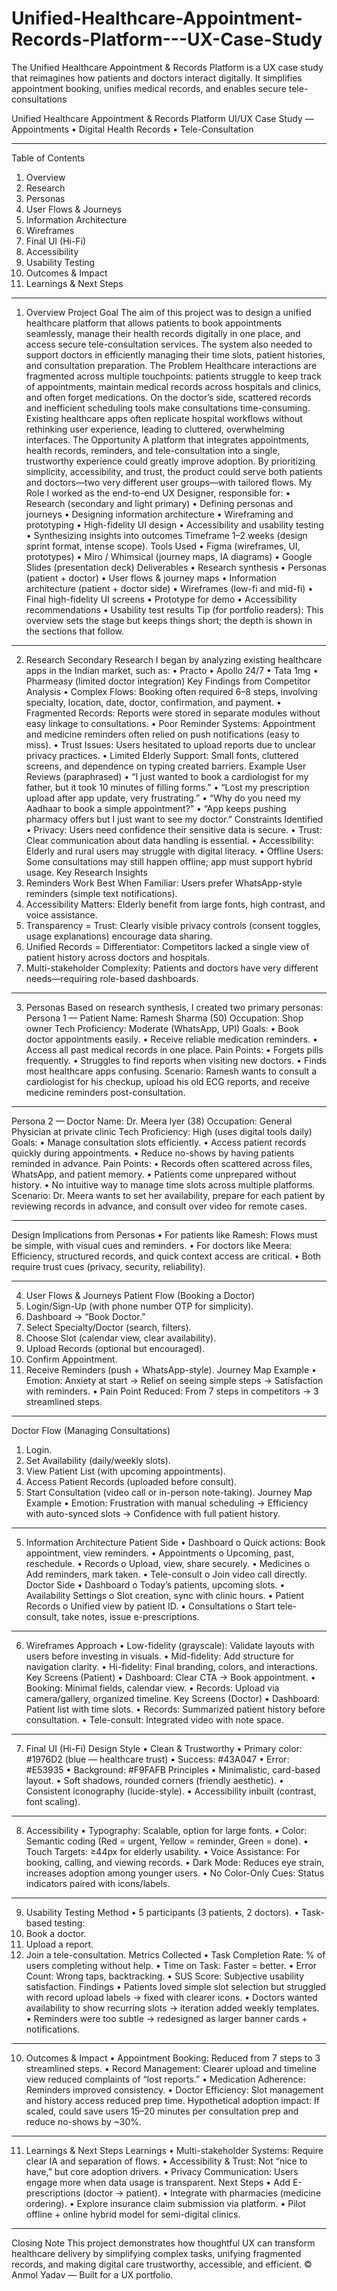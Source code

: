 # Unified-Healthcare-Appointment-Records-Platform---UX-Case-Study
The Unified Healthcare Appointment &amp; Records Platform is a UX case study that reimagines how patients and doctors interact digitally. It simplifies appointment booking, unifies medical records, and enables secure tele-consultations


Unified Healthcare Appointment & Records Platform
UI/UX Case Study — Appointments • Digital Health Records • Tele-Consultation
________________________________________
Table of Contents
1.	Overview
2.	Research
3.	Personas
4.	User Flows & Journeys
5.	Information Architecture
6.	Wireframes
7.	Final UI (Hi-Fi)
8.	Accessibility
9.	Usability Testing
10.	Outcomes & Impact
11.	Learnings & Next Steps
________________________________________
1. Overview
Project Goal
The aim of this project was to design a unified healthcare platform that allows patients to book appointments seamlessly, manage their health records digitally in one place, and access secure tele-consultation services. The system also needed to support doctors in efficiently managing their time slots, patient histories, and consultation preparation.
The Problem
Healthcare interactions are fragmented across multiple touchpoints: patients struggle to keep track of appointments, maintain medical records across hospitals and clinics, and often forget medications. On the doctor’s side, scattered records and inefficient scheduling tools make consultations time-consuming. Existing healthcare apps often replicate hospital workflows without rethinking user experience, leading to cluttered, overwhelming interfaces.
The Opportunity
A platform that integrates appointments, health records, reminders, and tele-consultation into a single, trustworthy experience could greatly improve adoption. By prioritizing simplicity, accessibility, and trust, the product could serve both patients and doctors—two very different user groups—with tailored flows.
My Role
I worked as the end-to-end UX Designer, responsible for:
•	Research (secondary and light primary)
•	Defining personas and journeys
•	Designing information architecture
•	Wireframing and prototyping
•	High-fidelity UI design
•	Accessibility and usability testing
•	Synthesizing insights into outcomes
Timeframe
1–2 weeks (design sprint format, intense scope).
Tools Used
•	Figma (wireframes, UI, prototypes)
•	Miro / Whimsical (journey maps, IA diagrams)
•	Google Slides (presentation deck)
Deliverables
•	Research synthesis
•	Personas (patient + doctor)
•	User flows & journey maps
•	Information architecture (patient + doctor side)
•	Wireframes (low-fi and mid-fi)
•	Final high-fidelity UI screens
•	Prototype for demo
•	Accessibility recommendations
•	Usability test results
Tip (for portfolio readers): This overview sets the stage but keeps things short; the depth is shown in the sections that follow.
________________________________________
2. Research
Secondary Research
I began by analyzing existing healthcare apps in the Indian market, such as:
•	Practo
•	Apollo 24/7
•	Tata 1mg
•	Pharmeasy (limited doctor integration)
Key Findings from Competitor Analysis
•	Complex Flows: Booking often required 6–8 steps, involving specialty, location, date, doctor, confirmation, and payment.
•	Fragmented Records: Reports were stored in separate modules without easy linkage to consultations.
•	Poor Reminder Systems: Appointment and medicine reminders often relied on push notifications (easy to miss).
•	Trust Issues: Users hesitated to upload reports due to unclear privacy practices.
•	Limited Elderly Support: Small fonts, cluttered screens, and dependence on typing created barriers.
Example User Reviews (paraphrased)
•	“I just wanted to book a cardiologist for my father, but it took 10 minutes of filling forms.”
•	“Lost my prescription upload after app update, very frustrating.”
•	“Why do you need my Aadhaar to book a simple appointment?”
•	“App keeps pushing pharmacy offers but I just want to see my doctor.”
Constraints Identified
•	Privacy: Users need confidence their sensitive data is secure.
•	Trust: Clear communication about data handling is essential.
•	Accessibility: Elderly and rural users may struggle with digital literacy.
•	Offline Users: Some consultations may still happen offline; app must support hybrid usage.
Key Research Insights
1.	Reminders Work Best When Familiar: Users prefer WhatsApp-style reminders (simple text notifications).
2.	Accessibility Matters: Elderly benefit from large fonts, high contrast, and voice assistance.
3.	Transparency = Trust: Clearly visible privacy controls (consent toggles, usage explanations) encourage data sharing.
4.	Unified Records = Differentiator: Competitors lacked a single view of patient history across doctors and hospitals.
5.	Multi-stakeholder Complexity: Patients and doctors have very different needs—requiring role-based dashboards.
________________________________________
3. Personas
Based on research synthesis, I created two primary personas:
Persona 1 — Patient
Name: Ramesh Sharma (50)
Occupation: Shop owner
Tech Proficiency: Moderate (WhatsApp, UPI)
Goals:
•	Book doctor appointments easily.
•	Receive reliable medication reminders.
•	Access all past medical records in one place.
Pain Points:
•	Forgets pills frequently.
•	Struggles to find reports when visiting new doctors.
•	Finds most healthcare apps confusing.
Scenario: Ramesh wants to consult a cardiologist for his checkup, upload his old ECG reports, and receive medicine reminders post-consultation.
________________________________________
Persona 2 — Doctor
Name: Dr. Meera Iyer (38)
Occupation: General Physician at private clinic
Tech Proficiency: High (uses digital tools daily)
Goals:
•	Manage consultation slots efficiently.
•	Access patient records quickly during appointments.
•	Reduce no-shows by having patients reminded in advance.
Pain Points:
•	Records often scattered across files, WhatsApp, and patient memory.
•	Patients come unprepared without history.
•	No intuitive way to manage time slots across multiple platforms.
Scenario: Dr. Meera wants to set her availability, prepare for each patient by reviewing records in advance, and consult over video for remote cases.
________________________________________
Design Implications from Personas
•	For patients like Ramesh: Flows must be simple, with visual cues and reminders.
•	For doctors like Meera: Efficiency, structured records, and quick context access are critical.
•	Both require trust cues (privacy, security, reliability).
________________________________________
4. User Flows & Journeys
Patient Flow (Booking a Doctor)
1.	Login/Sign-Up (with phone number OTP for simplicity).
2.	Dashboard → “Book Doctor.”
3.	Select Specialty/Doctor (search, filters).
4.	Choose Slot (calendar view, clear availability).
5.	Upload Records (optional but encouraged).
6.	Confirm Appointment.
7.	Receive Reminders (push + WhatsApp-style).
Journey Map Example
•	Emotion: Anxiety at start → Relief on seeing simple steps → Satisfaction with reminders.
•	Pain Point Reduced: From 7 steps in competitors → 3 streamlined steps.
________________________________________
Doctor Flow (Managing Consultations)
1.	Login.
2.	Set Availability (daily/weekly slots).
3.	View Patient List (with upcoming appointments).
4.	Access Patient Records (uploaded before consult).
5.	Start Consultation (video call or in-person note-taking).
Journey Map Example
•	Emotion: Frustration with manual scheduling → Efficiency with auto-synced slots → Confidence with full patient history.
________________________________________
5. Information Architecture
Patient Side
•	Dashboard
o	Quick actions: Book appointment, view reminders.
•	Appointments
o	Upcoming, past, reschedule.
•	Records
o	Upload, view, share securely.
•	Medicines
o	Add reminders, mark taken.
•	Tele-consult
o	Join video call directly.
Doctor Side
•	Dashboard
o	Today’s patients, upcoming slots.
•	Availability Settings
o	Slot creation, sync with clinic hours.
•	Patient Records
o	Unified view by patient ID.
•	Consultations
o	Start tele-consult, take notes, issue e-prescriptions.
________________________________________
6. Wireframes
Approach
•	Low-fidelity (grayscale): Validate layouts with users before investing in visuals.
•	Mid-fidelity: Add structure for navigation clarity.
•	Hi-fidelity: Final branding, colors, and interactions.
Key Screens (Patient)
•	Dashboard: Clear CTA → Book appointment.
•	Booking: Minimal fields, calendar view.
•	Records: Upload via camera/gallery, organized timeline.
Key Screens (Doctor)
•	Dashboard: Patient list with time slots.
•	Records: Summarized patient history before consultation.
•	Tele-consult: Integrated video with note space.
________________________________________
7. Final UI (Hi-Fi)
Design Style
•	Clean & Trustworthy
•	Primary color: #1976D2 (blue — healthcare trust)
•	Success: #43A047
•	Error: #E53935
•	Background: #F9FAFB
Principles
•	Minimalistic, card-based layout.
•	Soft shadows, rounded corners (friendly aesthetic).
•	Consistent iconography (lucide-style).
•	Accessibility inbuilt (contrast, font scaling).
________________________________________
8. Accessibility
•	Typography: Scalable, option for large fonts.
•	Color: Semantic coding (Red = urgent, Yellow = reminder, Green = done).
•	Touch Targets: ≥44px for elderly usability.
•	Voice Assistance: For booking, calling, and viewing records.
•	Dark Mode: Reduces eye strain, increases adoption among younger users.
•	No Color-Only Cues: Status indicators paired with icons/labels.
________________________________________
9. Usability Testing
Method
•	5 participants (3 patients, 2 doctors).
•	Task-based testing:
1.	Book a doctor.
2.	Upload a report.
3.	Join a tele-consultation.
Metrics Collected
•	Task Completion Rate: % of users completing without help.
•	Time on Task: Faster = better.
•	Error Count: Wrong taps, backtracking.
•	SUS Score: Subjective usability satisfaction.
Findings
•	Patients loved simple slot selection but struggled with record upload labels → fixed with clearer icons.
•	Doctors wanted availability to show recurring slots → iteration added weekly templates.
•	Reminders were too subtle → redesigned as larger banner cards + notifications.
________________________________________
10. Outcomes & Impact
•	Appointment Booking: Reduced from 7 steps to 3 streamlined steps.
•	Record Management: Clearer upload and timeline view reduced complaints of “lost reports.”
•	Medication Adherence: Reminders improved consistency.
•	Doctor Efficiency: Slot management and history access reduced prep time.
Hypothetical adoption impact: If scaled, could save users 15–20 minutes per consultation prep and reduce no-shows by ~30%.
________________________________________
11. Learnings & Next Steps
Learnings
•	Multi-stakeholder Systems: Require clear IA and separation of flows.
•	Accessibility & Trust: Not “nice to have,” but core adoption drivers.
•	Privacy Communication: Users engage more when data usage is transparent.
Next Steps
•	Add E-prescriptions (doctor → patient).
•	Integrate with pharmacies (medicine ordering).
•	Explore insurance claim submission via platform.
•	Pilot offline + online hybrid model for semi-digital clinics.
________________________________________
Closing Note
This project demonstrates how thoughtful UX can transform healthcare delivery by simplifying complex tasks, unifying fragmented records, and making digital care trustworthy, accessible, and efficient.
© Anmol Yadav — Built for a UX portfolio.

